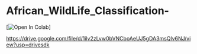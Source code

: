 # African_WildLife_Classification-
[![Open In Colab](https://colab.research.google.com/assets/colab-badge.svg)]

https://drive.google.com/file/d/1ilv2zLvw0bVNCboAeUJ5gDA3msQlv6NJ/view?usp=drivesdk


